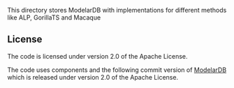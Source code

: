 This directory stores ModelarDB with implementations for different methods like ALP, GorillaTS and Macaque

## License
The code is licensed under version 2.0 of the Apache License.

The code uses components and the following commit version of [ModelarDB](https://github.com/ModelarData/ModelarDB-RS/pull/287) which is released under version 2.0 of the Apache License.